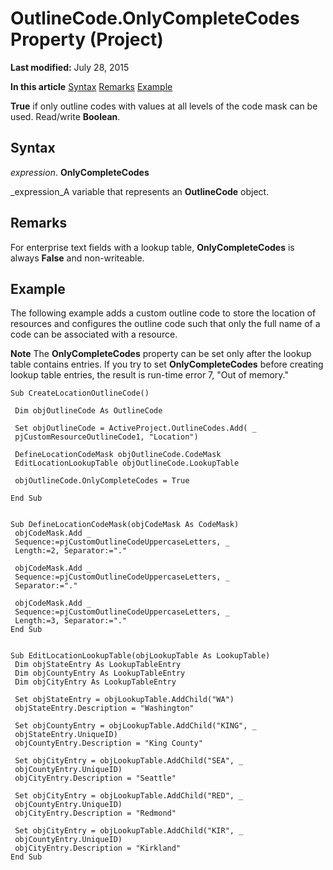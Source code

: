 
# OutlineCode.OnlyCompleteCodes Property (Project)

 **Last modified:** July 28, 2015

 **In this article**
 [Syntax](#sectionSection0)
 [Remarks](#sectionSection1)
 [Example](#sectionSection2)


 **True** if only outline codes with values at all levels of the code mask can be used. Read/write **Boolean**.


## Syntax
<a name="sectionSection0"> </a>

 _expression_. **OnlyCompleteCodes**

 _expression_A variable that represents an  **OutlineCode** object.


## Remarks
<a name="sectionSection1"> </a>

For enterprise text fields with a lookup table,  **OnlyCompleteCodes** is always **False** and non-writeable.


## Example
<a name="sectionSection2"> </a>

The following example adds a custom outline code to store the location of resources and configures the outline code such that only the full name of a code can be associated with a resource.


 **Note**  The  **OnlyCompleteCodes** property can be set only after the lookup table contains entries. If you try to set **OnlyCompleteCodes** before creating lookup table entries, the result is run-time error 7, "Out of memory."


```
Sub CreateLocationOutlineCode() 
 
 Dim objOutlineCode As OutlineCode 
 
 Set objOutlineCode = ActiveProject.OutlineCodes.Add( _ 
 pjCustomResourceOutlineCode1, "Location") 
 
 DefineLocationCodeMask objOutlineCode.CodeMask 
 EditLocationLookupTable objOutlineCode.LookupTable 
 
 objOutlineCode.OnlyCompleteCodes = True 
 
End Sub 
 
 
Sub DefineLocationCodeMask(objCodeMask As CodeMask) 
 objCodeMask.Add _ 
 Sequence:=pjCustomOutlineCodeUppercaseLetters, _ 
 Length:=2, Separator:="." 
 
 objCodeMask.Add _ 
 Sequence:=pjCustomOutlineCodeUppercaseLetters, _ 
 Separator:="." 
 
 objCodeMask.Add _ 
 Sequence:=pjCustomOutlineCodeUppercaseLetters, _ 
 Length:=3, Separator:="." 
End Sub 
 
 
Sub EditLocationLookupTable(objLookupTable As LookupTable) 
 Dim objStateEntry As LookupTableEntry 
 Dim objCountyEntry As LookupTableEntry 
 Dim objCityEntry As LookupTableEntry 
 
 Set objStateEntry = objLookupTable.AddChild("WA") 
 objStateEntry.Description = "Washington" 
 
 Set objCountyEntry = objLookupTable.AddChild("KING", _ 
 objStateEntry.UniqueID) 
 objCountyEntry.Description = "King County" 
 
 Set objCityEntry = objLookupTable.AddChild("SEA", _ 
 objCountyEntry.UniqueID) 
 objCityEntry.Description = "Seattle" 
 
 Set objCityEntry = objLookupTable.AddChild("RED", _ 
 objCountyEntry.UniqueID) 
 objCityEntry.Description = "Redmond" 
 
 Set objCityEntry = objLookupTable.AddChild("KIR", _ 
 objCountyEntry.UniqueID) 
 objCityEntry.Description = "Kirkland" 
End Sub
```


